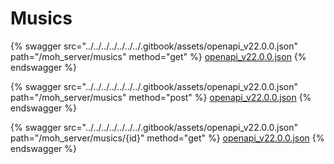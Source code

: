 # Musics

{% swagger src="../../../../../../../.gitbook/assets/openapi_v22.0.0.json" path="/moh_server/musics" method="get" %}
[openapi_v22.0.0.json](../../../../../../../.gitbook/assets/openapi_v22.0.0.json)
{% endswagger %}

{% swagger src="../../../../../../../.gitbook/assets/openapi_v22.0.0.json" path="/moh_server/musics" method="post" %}
[openapi_v22.0.0.json](../../../../../../../.gitbook/assets/openapi_v22.0.0.json)
{% endswagger %}

{% swagger src="../../../../../../../.gitbook/assets/openapi_v22.0.0.json" path="/moh_server/musics/{id}" method="get" %}
[openapi_v22.0.0.json](../../../../../../../.gitbook/assets/openapi_v22.0.0.json)
{% endswagger %}
